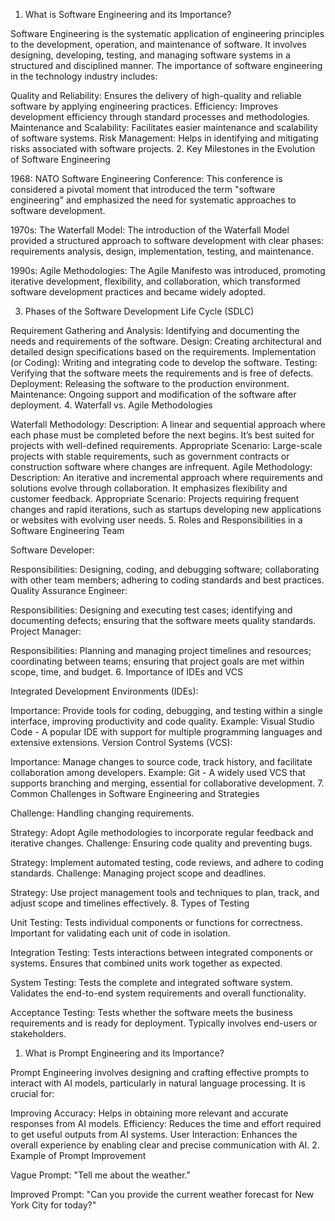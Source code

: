 1. What is Software Engineering and its Importance?

Software Engineering is the systematic application of engineering principles to the development, operation, and maintenance of software. It involves designing, developing, testing, and managing software systems in a structured and disciplined manner. The importance of software engineering in the technology industry includes:

Quality and Reliability: Ensures the delivery of high-quality and reliable software by applying engineering practices.
Efficiency: Improves development efficiency through standard processes and methodologies.
Maintenance and Scalability: Facilitates easier maintenance and scalability of software systems.
Risk Management: Helps in identifying and mitigating risks associated with software projects.
2. Key Milestones in the Evolution of Software Engineering

1968: NATO Software Engineering Conference: This conference is considered a pivotal moment that introduced the term "software engineering" and emphasized the need for systematic approaches to software development.

1970s: The Waterfall Model: The introduction of the Waterfall Model provided a structured approach to software development with clear phases: requirements analysis, design, implementation, testing, and maintenance.

1990s: Agile Methodologies: The Agile Manifesto was introduced, promoting iterative development, flexibility, and collaboration, which transformed software development practices and became widely adopted.

3. Phases of the Software Development Life Cycle (SDLC)

Requirement Gathering and Analysis: Identifying and documenting the needs and requirements of the software.
Design: Creating architectural and detailed design specifications based on the requirements.
Implementation (or Coding): Writing and integrating code to develop the software.
Testing: Verifying that the software meets the requirements and is free of defects.
Deployment: Releasing the software to the production environment.
Maintenance: Ongoing support and modification of the software after deployment.
4. Waterfall vs. Agile Methodologies

Waterfall Methodology:
Description: A linear and sequential approach where each phase must be completed before the next begins. It’s best suited for projects with well-defined requirements.
Appropriate Scenario: Large-scale projects with stable requirements, such as government contracts or construction software where changes are infrequent.
Agile Methodology:
Description: An iterative and incremental approach where requirements and solutions evolve through collaboration. It emphasizes flexibility and customer feedback.
Appropriate Scenario: Projects requiring frequent changes and rapid iterations, such as startups developing new applications or websites with evolving user needs.
5. Roles and Responsibilities in a Software Engineering Team

Software Developer:

Responsibilities: Designing, coding, and debugging software; collaborating with other team members; adhering to coding standards and best practices.
Quality Assurance Engineer:

Responsibilities: Designing and executing test cases; identifying and documenting defects; ensuring that the software meets quality standards.
Project Manager:

Responsibilities: Planning and managing project timelines and resources; coordinating between teams; ensuring that project goals are met within scope, time, and budget.
6. Importance of IDEs and VCS

Integrated Development Environments (IDEs):

Importance: Provide tools for coding, debugging, and testing within a single interface, improving productivity and code quality.
Example: Visual Studio Code - A popular IDE with support for multiple programming languages and extensive extensions.
Version Control Systems (VCS):

Importance: Manage changes to source code, track history, and facilitate collaboration among developers.
Example: Git - A widely used VCS that supports branching and merging, essential for collaborative development.
7. Common Challenges in Software Engineering and Strategies

Challenge: Handling changing requirements.

Strategy: Adopt Agile methodologies to incorporate regular feedback and iterative changes.
Challenge: Ensuring code quality and preventing bugs.

Strategy: Implement automated testing, code reviews, and adhere to coding standards.
Challenge: Managing project scope and deadlines.

Strategy: Use project management tools and techniques to plan, track, and adjust scope and timelines effectively.
8. Types of Testing

Unit Testing: Tests individual components or functions for correctness. Important for validating each unit of code in isolation.

Integration Testing: Tests interactions between integrated components or systems. Ensures that combined units work together as expected.

System Testing: Tests the complete and integrated software system. Validates the end-to-end system requirements and overall functionality.

Acceptance Testing: Tests whether the software meets the business requirements and is ready for deployment. Typically involves end-users or stakeholders.


1. What is Prompt Engineering and its Importance?

Prompt Engineering involves designing and crafting effective prompts to interact with AI models, particularly in natural language processing. It is crucial for:

Improving Accuracy: Helps in obtaining more relevant and accurate responses from AI models.
Efficiency: Reduces the time and effort required to get useful outputs from AI systems.
User Interaction: Enhances the overall experience by enabling clear and precise communication with AI.
2. Example of Prompt Improvement

Vague Prompt: "Tell me about the weather."

Improved Prompt: "Can you provide the current weather forecast for New York City for today?"



